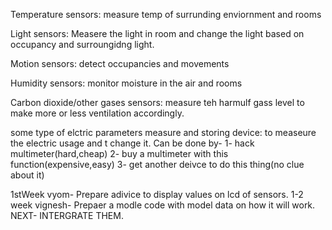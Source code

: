 Temperature sensors: measure temp of surrunding enviornment and rooms

Light sensors: Measere the light in room and change the light based on occupancy and surroungidng light.

Motion sensors: detect occupancies and movements

Humidity sensors: monitor moisture in the air and rooms

Carbon dioxide/other gases sensors: measure teh harmulf gass level to make more or less ventilation accordingly.

some type of elctric parameters measure and storing device:  to measeure the electric usage and t change it. Can be done by-
     1- hack multimeter(hard,cheap)
     2- buy a multimeter with this function(expensive,easy)
     3- get another deivce to do this thing(no clue about it)

1stWeek vyom- Prepare adivice to display values on lcd of sensors.
1-2 week vignesh- Prepaer a modle code with model data on how it will work.
NEXT- INTERGRATE THEM.
